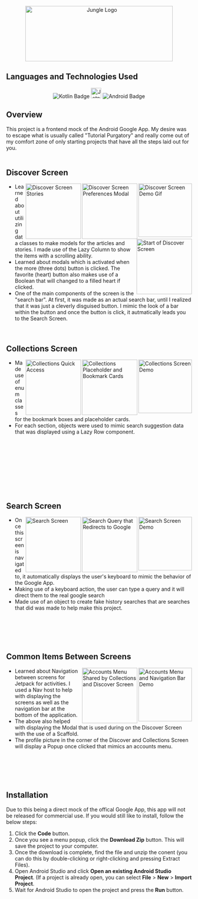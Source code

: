 <p align="center">
  <img src="https://i.imgur.com/7z2P7YU.png" alt="Jungle Logo" width="400" height="150">
 </p>

## Languages and Technologies Used
<p align="center">
  <img src="https://img.shields.io/badge/Kotlin-0095D5?&style=for-the-badge&logo=kotlin&logoColor=white" alt="Kotlin Badge"> <img src="https://i.imgur.com/3ksanbk.png" alt="Jetpack Compose Badge"height="28"> <img src="https://img.shields.io/badge/Android_Studio-3DDC84?style=for-the-badge&logo=android-studio&logoColor=white" alt="Android Badge"> 
</p>

## Overview

This project is a frontend mock of the Android Google App. My desire was to escape what is usually called "Tutorial Purgatory" and really come out of my comfort zone of only starting projects that have all the steps laid out for you.
\
&nbsp;

## Discover Screen

<p>
   <img align="right" src="https://i.imgur.com/vUrsMJx.gif" alt="Discover Screen Demo Gif" width="145"> <img align="right" src="https://i.imgur.com/ZN5GNdc.png" alt="Discover Screen Preferences Modal" width="150"> <img align="right" src="https://i.imgur.com/A5709uo.png" alt="Discover Screen Stories" width="150"> <img align="right" src="https://i.imgur.com/8XlVV6g.png" alt="Start of Discover Screen" width="150">
<ul>
  <li>Learned about utilizing data classes to make models for the articles and stories. I made use of the Lazy Column to show the items with a scrolling ability.</li>
  <li>Learned about modals which is activated when the more (three dots) button is clicked. The favorite (heart) button also makes use of a Boolean that will changed to a filled heart if clicked.</li>
  <li>One of the main components of the screen is the "search bar". At first, it was made as an actual search bar, until I realized that it was just a cleverly disguised button. I mimic the look of a bar within the button and once the button is click, it autmatically leads you to the Search Screen.</li>
</ul> 
</p>

<br>


## Collections Screen

<p>
  <img align="right" src="https://i.imgur.com/CkQSxKL.gif" alt="Collections Screen Demo" width="145"> <img align="right" src="https://i.imgur.com/8iaD2oh.png" alt="Collections Placeholder and Bookmark Cards" width="150"> <img align="right" src="https://i.imgur.com/HVVSJBh.png" alt="Collections Quick Access" width="150"> 
<ul>
  <li>Made use of enum classes for the bookmark boxes and placeholder cards.</li>
  <li>For each section, objects were used to mimic search suggestion data that was displayed using a Lazy Row component.</li>
</ul> 
</p>
<br>
<br>
<br>
<br>
<br>
<br>
<br>
<br>

## Search Screen

<p>
  <img align="right" src="https://i.imgur.com/wMZBPp4.gif" alt="Search Screen Demo" width="145"> <img align="right" src="https://i.imgur.com/J3fY1Yt.png" alt="Search Query that Redirects to Google" width="150"> <img align="right" src="https://i.imgur.com/hqPpjOe.png" alt="Search Screen" width="150"> 
<ul>
  <li>Once this screen is navigated to, it automatically displays the user's keyboard to mimic the behavior of the Google App.</li>
  <li>Making use of a keyboard action, the user can type a query and it will direct them to the real google search</li>
  <li>Made use of an object to create fake history searches that are searches that did was made to help make this project.</li>
</ul> 
</p>


<br>
<br>
<br>
<br>

## Common Items Between Screens

<p>
  <img align="right" src="https://i.imgur.com/13p6pQ7.gif" alt="Accounts Menu and Navigation Bar Demo" width="145"> <img align="right" src="https://i.imgur.com/q9tV7Ap.png" alt="Accounts Menu Shared by Collections and Discover Screen" width="150"> 
<ul>
  <li>Learned about Navigation between screens for Jetpack for activities. I used a Nav host to help with displaying the screens as well as the navigation bar at the bottom of the application. </li>
  <li>The above also helped with displaying the Modal that is used during on the Discover Screen with the use of a Scaffold.</li>
  <li>The profile picture in the corner of the Discover and Collections Screen will display a Popup once clicked that mimics an accounts menu.</li>
</ul> 
</p>


<br>
<br>
<br>
<br>


## Installation

Due to this being a direct mock of the offical Google App, this app will not be released for commercial use. If you would still like to install, follow the below steps:
1. Click the **Code** button.
2. Once you see a menu popup, click the **Download Zip** button. This will save the project to your computer.
3. Once the download is complete, find the file and unzip the conent (you can do this by double-clicking or right-clicking and pressing Extract Files).
4. Open Android Studio and click **Open an existing Android Studio Project**. (If a project is already open, you can select **File** > **New** > **Import Project**.
5. Wait for Android Studio to open the project and press the **Run** button.
